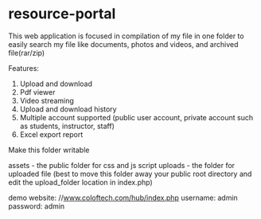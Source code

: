# resource-portal

This web application is focused in compilation of my file in one folder to easily search my file like documents, photos and videos, and archived file(rar/zip)

Features:
1. Upload and download
2. Pdf viewer
3. Video streaming
4. Upload and download history
5. Multiple account supported (public user account, private account such as students, instructor, staff)
6. Excel export report

Make this folder writable

assets  - the public folder for css and js script
uploads - the folder for uploaded file (best to move this folder away your public root directory and edit the upload_folder location in index.php)




demo
website: //www.coloftech.com/hub/index.php
username: admin
password: admin
